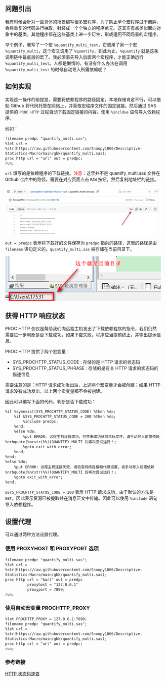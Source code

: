 ## 问题引出

我有时候会针对一些具体的场景编写很多宏程序，为了防止单个宏程序过于臃肿，会将重复的代码进行抽取，封装成一个个独立的程序单元。这其实有点类似面向对象中的基类，其他程序都在这些基类上进一步衍生，形成适用不同场景的宏程序。

举个例子，我写了一个宏 `%quantify_multi_test`，它调用了另一个宏 `%quantify_multi`，这个宏又调用了 `%quantify`，到此为止，`%quantify` 就是这条调用链中最底层的宏了。我必须事先导入后面两个宏程序，才能正确运行 `%quantify_multi_test`。人都是懒惰的，有没有什么办法在调用 `%quantify_multi_test` 的时候自动导入所需依赖呢？

## 如何实现

实现这一操作的前提是，需要将依赖程序的路径固定，本地存储肯定不行，可以借助 Github 将代码托管在网络上，并获取宏程序文件的固定链接。然后通过 SAS 提供的 `PROC HTTP` 过程自动下载固定链接的内容，使用 `%incldue` 语句导入依赖程序。

例如：

```sas
filename predpc "quantify_multi.sas";
%let url = %str(https://raw.githubusercontent.com/Snoopy1866/Descriptive-Statistics-Macro/main/gbk/quantify_multi.sas);
proc http url = "url" out = predpc;
run;
```

`url` 填写的是依赖程序的下载链接。<font color=red>注意</font>：这里并不是 quantify_multi.sas 文件在 Github 仓库中的路径，需要在对应页面点击 `RAW` 按钮，然后复制地址栏的链接。

![](./assets/github-raw.png)

`out = predpc` 表示将下载好的文件保存为 `predpc` 指向的路径，这里的路径是由 `filename` 语句定义的，`quantify_multi.sas` 被存储在当前目录下。

![](./assets/sas-cur-folder.png)

## 获得 HTTP 响应状态

PROC HTTP 仅仅是帮助我们向远程主机发出了下载依赖程序的指令，我们仍然需要进一步判断是否下载成功，如果下载失败，程序应当提前终止，并输出提示信息。

PROC HTTP 提供了两个宏变量：

- SYS_PROCHTTP_STATUS_CODE : 存储的是 HTTP 请求的状态码
- SYS_PROCHTTP_STATUS_PHRASE : 存储的是有关 HTTP 请求的状态码的描述信息

需要注意的是：HTTP 请求成功发出后，上述两个宏变量才会被创建；如果 HTTP 请求没有成功发出，以上两个宏变量都不会被创建。

因此可以编写下面的代码，判断是否下载成功：

```sas
%if %symexist(SYS_PROCHTTP_STATUS_CODE) %then %do;
    %if &SYS_PROCHTTP_STATUS_CODE = 200 %then %do;
        %include predpc;
    %end;
    %else %do;
        %put ERROR: 远程主机连接成功，但并未成功获取目标文件，请手动导入前置依赖 %nrbquote(%nrstr(%%))QUANTIFY_MULTI 后再次尝试运行！;
        %goto exit_with_error;
    %end;
%end;
%else %do;
    %put ERROR: 远程主机连接失败，请检查网络连接和代理设置，或手动导入前置依赖 %nrbquote(%nrstr(%%))QUANTIFY_MULTI 后再次尝试运行！;
    %goto exit_with_error;
%end;
```

`&SYS_PROCHTTP_STATUS_CODE = 200` 表示 HTTP 请求成功，由于默认的方法是 `GET`，因此表示资源已被提取并在消息正文中传输。因此可以使用 `%include` 语句导入依赖程序。

## 设置代理

可以通过两种方法设置代理。

### 使用 PROXYHOST 和 PROXYPORT 选项

```sas
filename predpc "quantify_multi.sas";
%let url = %str(https://raw.githubusercontent.com/Snoopy1866/Descriptive-Statistics-Macro/main/gbk/quantify_multi.sas);
proc http url = "&url" out = predpc
          proxyhost = "127.0.0.1"
          proxyport = 7890;
run;
```

### 使用自动宏变量 PROCHTTP_PROXY

```sas
%let PROCHTTP_PROXY = 127.0.0.1:7890;
filename predpc "quantify_multi.sas";
%let url = %str(https://raw.githubusercontent.com/Snoopy1866/Descriptive-Statistics-Macro/main/gbk/quantify_multi.sas);
proc http url = "url" out = predpc;
run;
```

### 参考链接

[HTTP 状态码速查](https://developer.mozilla.org/zh-CN/docs/Web/HTTP/Status)
